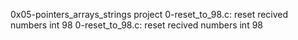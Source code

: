 0x05-pointers_arrays_strings project
0-reset_to_98.c: reset recived numbers int 98
0-reset_to_98.c: reset recived numbers int 98

